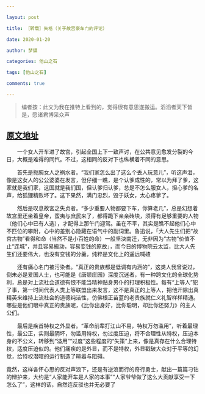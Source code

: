```yaml
---

layout: post

title: ［转载］失格（关于故宫豪车门的评论）

date: 2020-01-20

author: 梦貘

categories: 他山之石

tags: [他山之石]

comments: true

--- 
```


> 编者按：此文为我在推特上看到的，觉得很有意思遂搬运。滔滔者天下皆是，愿诸君博采众声

## [原文地址](https://twitter.com/notmyChris/status/1218724201781051397?s=19)

　　一个女人开车进了故宫，引起全国上下一致声讨，在公共意见愈发分裂的今日，大概是难得的同忾。不过，这相同的反对下也纵横着不同的意思。

　　首先是扼腕女人之祸水者。“我们家怎么出了这么个丢人玩意儿”，听这声泪，像是这女人的公公婆婆在发言，但仔细一瞧，是个认爹成性的，常以为拜了爹，这家就是我们家，这国就是我们国，但认爹归认爹，总是不怎么服女人，担心爹的名声，给狐狸精败坏了。这下果然，满门忠烈，毁于妖女，太心疼爹了。

　　然后是叹息故宮之失贞者。“多少重要人物都要下车，你算老几”，总是幻想着故宫里还坐着皇帝，蛮夷与庶民来了，都得跪下亲亲砖块，须得有足够重要的人物（他们心中已有人选），才配得上那午门迎驾。虽在不平，其实是瞧不起他们心中不匹位的攀附，心中的差别心隐藏在语气中的副词里。鲁迅说，「大人先生们把“故宫古物”看得和命（当然不是小百姓的命）一般坚決南迁，无非因为“古物”价值不止“连城”，并且容易搬动，容易变钱的原故」，而今日的博物院云太监，比大人先生们还要伟大，也没有变钱的分羹，纯粹是文化上的遥远喊碴

　　还有痛心名门被污染者。“真正的贵族都是低调有内涵的”，这类人我曾说过，倒未必是爱国人士，也可能是《唐顿庄园》深度沉迷者，有一种跨文化的全球化势利，总是对上流社会道德有恨不能当精神贴身男仆的打理积极性。每有“上等人”犯了事，第一时间代表人类上等联盟出来发言，这不是真正的上等人，把他开除出真精英来维持上流社会的道德纯洁性，仿佛根正苗蓝的老贵族就仁义礼智样样精通。哪些是他们眼中真正的贵族呢，《比你出身好，比你聪明，却比你还努力》的主人公们。

　　最后是疾首特权之外显者。“革命前辈打江山不易，特权万勿滥用”，听着最理性，最公正，实则最阴坏，勿滥用特权，勿过度压迫，将不合理性从特权，压迫本身的不公义，转移到“溢用”“过度”这些程度的“失策”上来，像是真存在什么合理特权，适度压迫似的。他们痛疾的是外显，而不是特权，外显戳破大众对于平等的幻觉，给特权潜暗的运行制造了暄嚣与阻碍。

竟然，这样各怀心思的反对声浪下，还是有逆浪而行的奇行勇士，献出一篇篇刁钻的辩护来，大约是“人家能开车是人家的本事”“人家爷爷做了这么大贡献享受一下怎么了”，这样的话，自然连反驳也并无必要了
